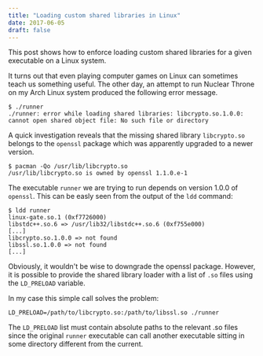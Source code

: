 ```yaml
---
title: "Loading custom shared libraries in Linux"
date: 2017-06-05
draft: false
---
```


This post shows how to enforce loading custom shared libraries for a given
executable on a Linux system.

It turns out that even playing computer games on Linux can sometimes teach us
something useful.  The other day, an attempt to run Nuclear Throne on my Arch
Linux system produced the following error message. 

    $ ./runner 
    ./runner: error while loading shared libraries: libcrypto.so.1.0.0: cannot open shared object file: No such file or directory

A quick investigation reveals that the missing shared library `libcrypto.so` belongs to
the `openssl` package which was apparently upgraded to a newer version.

    $ pacman -Qo /usr/lib/libcrypto.so
    /usr/lib/libcrypto.so is owned by openssl 1.1.0.e-1

The executable `runner` we are trying to run depends on version 1.0.0 of `openssl`. 
This can be easly seen from the output of the `ldd` command:

    $ ldd runner 
	linux-gate.so.1 (0xf7726000)
	libstdc++.so.6 => /usr/lib32/libstdc++.so.6 (0xf755e000)
    [...]
	libcrypto.so.1.0.0 => not found
	libssl.so.1.0.0 => not found
    [...]

Obviously, it wouldn't be wise to downgrade the openssl package. However, it is
possible to provide the shared library loader with a list of `.so` files
using the `LD_PRELOAD` variable.

In my case this simple call solves the problem:

    LD_PRELOAD=/path/to/libcrypto.so:/path/to/libssl.so ./runner

The `LD_PRELOAD` list must contain absolute paths to the relevant .so files
since the original `runner` executable can call another executable sitting in
some directory different from the current.

<!-- vim: set syntax=markdown: set spelllang=en: set spell: -->

